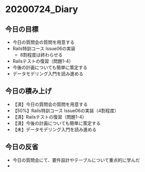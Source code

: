 # 20200724_Diary

## 今日の目標

- 今日の質問会の質問を用意する
- Rails特訓コース Issue06の実装
  - 8割程度は終わらせる
- Railsテストの復習（問題1-4）
- 今後の計画についても簡単に策定する
- データモデリング入門を読み進める

## 今日の積み上げ

- 【済】今日の質問会の質問を用意する
- 【50%】Rails特訓コース Issue06の実装（4割程度）
- 【済】Railsテストの復習（問題1-4）
- 【済】今後の計画についても簡単に策定する
- 【未】データモデリング入門を読み進める

## 今日の反省

- 今日の質問会にて、要件設計やテーブルについて重点的に学んだ
- 
